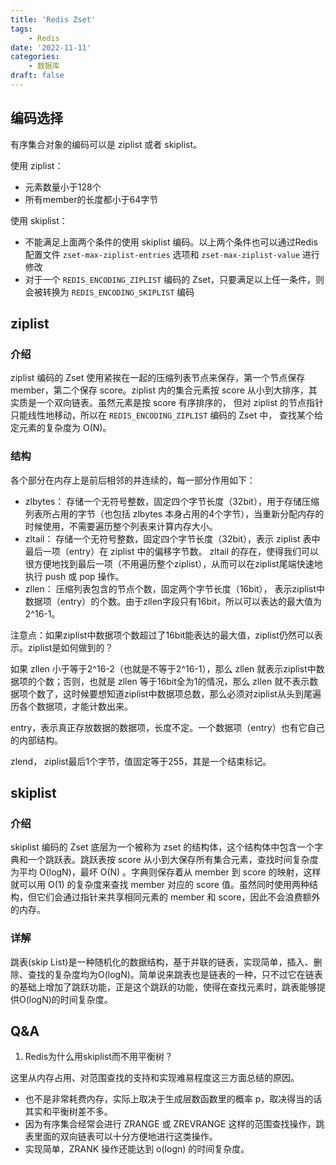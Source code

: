 ```yaml
---
title: 'Redis Zset'
tags:
    - Redis
date: '2022-11-11'
categories:
    - 数据库
draft: false
---
```


## 编码选择

有序集合对象的编码可以是 ziplist 或者 skiplist。

使用 ziplist：
- 元素数量小于128个
- 所有member的长度都小于64字节

使用 skiplist：
- 不能满足上面两个条件的使用 skiplist 编码。以上两个条件也可以通过Redis配置文件 `zset-max-ziplist-entries` 选项和 `zset-max-ziplist-value` 进行修改
- 对于一个 `REDIS_ENCODING_ZIPLIST` 编码的 Zset，只要满足以上任一条件，则会被转换为 `REDIS_ENCODING_SKIPLIST` 编码

## ziplist

### 介绍
ziplist 编码的 Zset 使用紧挨在一起的压缩列表节点来保存，第一个节点保存 member，第二个保存 score。ziplist 内的集合元素按 score 从小到大排序，其实质是一个双向链表。虽然元素是按 score 有序排序的， 但对 ziplist 的节点指针只能线性地移动，所以在 `REDIS_ENCODING_ZIPLIST` 编码的 Zset 中， 查找某个给定元素的复杂度为 O(N)。

### 结构

各个部分在内存上是前后相邻的并连续的，每一部分作用如下：

- zlbytes： 存储一个无符号整数，固定四个字节长度（32bit），用于存储压缩列表所占用的字节（也包括 zlbytes 本身占用的4个字节），当重新分配内存的时候使用，不需要遍历整个列表来计算内存大小。
- zltail： 存储一个无符号整数，固定四个字节长度（32bit），表示 ziplist 表中最后一项（entry）在 ziplist 中的偏移字节数。 zltail 的存在，使得我们可以很方便地找到最后一项（不用遍历整个ziplist），从而可以在ziplist尾端快速地执行 push 或 pop 操作。
- zllen： 压缩列表包含的节点个数，固定两个字节长度（16bit）， 表示ziplist中数据项（entry）的个数。由于zllen字段只有16bit，所以可以表达的最大值为2^16-1。

注意点：如果ziplist中数据项个数超过了16bit能表达的最大值，ziplist仍然可以表示。ziplist是如何做到的？

如果 zllen 小于等于2^16-2（也就是不等于2^16-1），那么 zllen 就表示ziplist中数据项的个数；否则，也就是 zllen 等于16bit全为1的情况，那么 zllen 就不表示数据项个数了，这时候要想知道ziplist中数据项总数，那么必须对ziplist从头到尾遍历各个数据项，才能计数出来。

entry，表示真正存放数据的数据项，长度不定。一个数据项（entry）也有它自己的内部结构。

zlend， ziplist最后1个字节，值固定等于255，其是一个结束标记。


## skiplist

### 介绍

skiplist 编码的 Zset 底层为一个被称为 zset 的结构体，这个结构体中包含一个字典和一个跳跃表。跳跃表按 score 从小到大保存所有集合元素，查找时间复杂度为平均 O(logN)，最坏 O(N) 。字典则保存着从 member 到 score 的映射，这样就可以用 O(1) 的复杂度来查找 member 对应的 score 值。虽然同时使用两种结构，但它们会通过指针来共享相同元素的 member 和 score，因此不会浪费额外的内存。

### 详解

跳表(skip List)是一种随机化的数据结构，基于并联的链表，实现简单，插入、删除、查找的复杂度均为O(logN)。简单说来跳表也是链表的一种，只不过它在链表的基础上增加了跳跃功能，正是这个跳跃的功能，使得在查找元素时，跳表能够提供O(logN)的时间复杂度。

## Q&A 

1. Redis为什么用skiplist而不用平衡树？

这里从内存占用、对范围查找的支持和实现难易程度这三方面总结的原因。

- 也不是非常耗费内存，实际上取决于生成层数函数里的概率 p，取决得当的话其实和平衡树差不多。
- 因为有序集合经常会进行 ZRANGE 或 ZREVRANGE 这样的范围查找操作，跳表里面的双向链表可以十分方便地进行这类操作。
- 实现简单，ZRANK 操作还能达到 o(logn) 的时间复杂度。